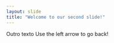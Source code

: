 ```yaml
---
layout: slide
title: "Welcome to our second slide!"
---
```

Outro texto
Use the left arrow to go back!
